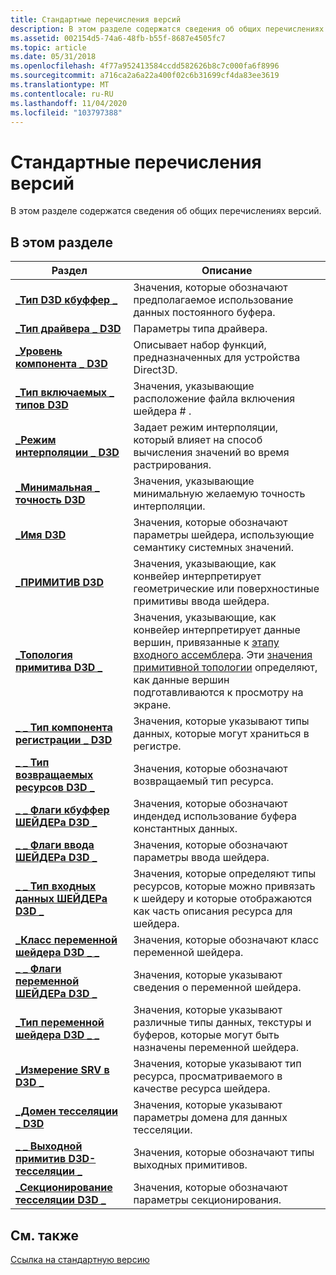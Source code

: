 ```yaml
---
title: Стандартные перечисления версий
description: В этом разделе содержатся сведения об общих перечислениях версий.
ms.assetid: 002154d5-74a6-48fb-b55f-8687e4505fc7
ms.topic: article
ms.date: 05/31/2018
ms.openlocfilehash: 4f77a952413584ccdd582626b8c7c000fa6f8996
ms.sourcegitcommit: a716ca2a6a22a400f02c6b31699cf4da83ee3619
ms.translationtype: MT
ms.contentlocale: ru-RU
ms.lasthandoff: 11/04/2020
ms.locfileid: "103797388"
---
```

# <a name="common-version-enumerations"></a>Стандартные перечисления версий

В этом разделе содержатся сведения об общих перечислениях версий.


## <a name="in-this-section"></a>В этом разделе



| Раздел                                                                                      | Описание                                                                                                                                                                                                                                                                                                                                |
|--------------------------------------------------------------------------------------------|--------------------------------------------------------------------------------------------------------------------------------------------------------------------------------------------------------------------------------------------------------------------------------------------------------------------------------------------|
| [**\_Тип D3D кбуффер \_**](/windows/desktop/api/D3DCommon/ne-d3dcommon-d3d_cbuffer_type)<br/>                                  | Значения, которые обозначают предполагаемое использование данных постоянного буфера. <br/>                                                                                                                                                                                                                                                                 |
| [**\_Тип драйвера \_ D3D**](/windows/desktop/api/D3DCommon/ne-d3dcommon-d3d_driver_type)<br/>                                    | Параметры типа драйвера.<br/>                                                                                                                                                                                                                                                                                                            |
| [**\_Уровень компонента \_ D3D**](/windows/desktop/api/D3DCommon/ne-d3dcommon-d3d_feature_level)<br/>                                | Описывает набор функций, предназначенных для устройства Direct3D. <br/>                                                                                                                                                                                                                                                                   |
| [**\_Тип включаемых \_ типов D3D**](/windows/desktop/api/D3DCommon/ne-d3dcommon-d3d_include_type)<br/>                                  | Значения, указывающие расположение файла включения шейдера \# . <br/>                                                                                                                                                                                                                                                                  |
| [**\_Режим интерполяции \_ D3D**](/windows/desktop/api/D3DCommon/ne-d3dcommon-d3d_interpolation_mode)<br/>                      | Задает режим интерполяции, который влияет на способ вычисления значений во время растрирования.<br/>                                                                                                                                                                                                                                     |
| [**\_Минимальная \_ точность D3D**](/windows/desktop/api/D3DCommon/ne-d3dcommon-d3d_min_precision)<br/>                                | Значения, указывающие минимальную желаемую точность интерполяции.<br/>                                                                                                                                                                                                                                                               |
| [**\_Имя D3D**](/windows/desktop/api/D3DCommon/ne-d3dcommon-d3d_name)<br/>                                                   | Значения, которые обозначают параметры шейдера, использующие семантику системных значений.<br/>                                                                                                                                                                                                                                                         |
| [**\_ПРИМИТИВ D3D**](/windows/desktop/api/D3DCommon/ne-d3dcommon-d3d_primitive)<br/>                                         | Значения, указывающие, как конвейер интерпретирует геометрические или поверхностиные примитивы ввода шейдера.<br/>                                                                                                                                                                                                                                      |
| [**\_Топология примитива D3D \_**](/windows/desktop/api/D3DCommon/ne-d3dcommon-d3d_primitive_topology)<br/>                      | Значения, указывающие, как конвейер интерпретирует данные вершин, привязанные к [этапу входного ассемблера](d3d10-graphics-programming-guide-input-assembler-stage.md). Эти [значения примитивной топологии](/windows/desktop/direct3d11/d3d10-graphics-programming-guide-primitive-topologies) определяют, как данные вершин подготавливаются к просмотру на экране.<br/> |
| [**\_ \_ Тип компонента регистрации \_ D3D**](/windows/desktop/api/D3DCommon/ne-d3dcommon-d3d_register_component_type)<br/>           | Значения, которые указывают типы данных, которые могут храниться в регистре.<br/>                                                                                                                                                                                                                                                           |
| [**\_ \_ Тип возвращаемых ресурсов D3D \_**](/windows/desktop/api/D3DCommon/ne-d3dcommon-d3d_resource_return_type)<br/>                 | Значения, которые обозначают возвращаемый тип ресурса.<br/>                                                                                                                                                                                                                                                                             |
| [**\_ \_ Флаги кбуффер ШЕЙДЕРа D3D \_**](/windows/desktop/api/D3DCommon/ne-d3dcommon-d3d_shader_cbuffer_flags)<br/>                 | Значения, которые обозначают индендед использование буфера константных данных.<br/>                                                                                                                                                                                                                                                                |
| [**\_ \_ Флаги ввода ШЕЙДЕРа D3D \_**](/windows/desktop/api/D3DCommon/ne-d3dcommon-d3d_shader_input_flags)<br/>                     | Значения, которые обозначают параметры ввода шейдера.<br/>                                                                                                                                                                                                                                                                                      |
| [**\_ \_ Тип входных данных ШЕЙДЕРа D3D \_**](/windows/desktop/api/D3DCommon/ne-d3dcommon-d3d_shader_input_type)<br/>                       | Значения, которые определяют типы ресурсов, которые можно привязать к шейдеру и которые отображаются как часть описания ресурса для шейдера.<br/>                                                                                                                                                                                    |
| [**\_Класс переменной шейдера D3D \_ \_**](/windows/desktop/api/D3DCommon/ne-d3dcommon-d3d_shader_variable_class)<br/>               | Значения, которые обозначают класс переменной шейдера.<br/>                                                                                                                                                                                                                                                                            |
| [**\_ \_ Флаги переменной ШЕЙДЕРа D3D \_**](/windows/desktop/api/D3DCommon/ne-d3dcommon-d3d_shader_variable_flags)<br/>               | Значения, которые указывают сведения о переменной шейдера.<br/>                                                                                                                                                                                                                                                                       |
| [**\_Тип переменной шейдера D3D \_ \_**](/windows/desktop/api/D3DCommon/ne-d3dcommon-d3d_shader_variable_type)<br/>                 | Значения, которые указывают различные типы данных, текстуры и буферов, которые могут быть назначены переменной шейдера.<br/>                                                                                                                                                                                                                         |
| [**\_Измерение SRV в D3D \_**](/windows/desktop/api/D3DCommon/ne-d3dcommon-d3d_srv_dimension)<br/>                                | Значения, которые указывают тип ресурса, просматриваемого в качестве ресурса шейдера.<br/>                                                                                                                                                                                                                                                    |
| [**\_Домен тесселяции \_ D3D**](/windows/desktop/api/D3DCommon/ne-d3dcommon-d3d_tessellator_domain)<br/>                      | Значения, которые указывают параметры домена для данных тесселяции.<br/>                                                                                                                                                                                                                                                                       |
| [**\_ \_ Выходной примитив D3D-тесселяции \_**](/windows/desktop/api/D3DCommon/ne-d3dcommon-d3d_tessellator_output_primitive)<br/> | Значения, которые обозначают типы выходных примитивов.<br/>                                                                                                                                                                                                                                                                                    |
| [**\_Секционирование тесселяции D3D \_**](/windows/desktop/api/D3DCommon/ne-d3dcommon-d3d_tessellator_partitioning)<br/>          | Значения, которые обозначают параметры секционирования.<br/>                                                                                                                                                                                                                                                                                      |



 

## <a name="related-topics"></a>См. также

<dl> <dt>

[Ссылка на стандартную версию](d3d11-graphics-reference-d3d11-common.md)
</dt> </dl>

 

